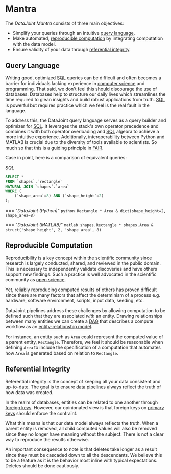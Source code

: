 # Mantra

The *DataJoint Mantra* consists of three main objectives:

- Simplify your queries through an intuitive [query language](./#query-language).
- Make automated, [reproducible computation](./#reproducible-computation) by integrating
  computation with the data model.
- Ensure validity of your data through [referential integrity](./#referential-integrity).

## Query Language

Writing good, optimized [SQL](https://en.wikipedia.org/wiki/SQL) queries can be
difficult and often becomes a barrier for individuals lacking experience in
[computer science](https://en.wikipedia.org/wiki/Computer_science) and programming.
That said, we don't feel this should discourage the use of databases. Databases help to
structure our daily lives which streamlines the time required to glean insights and
build robust applications from truth. [SQL](https://en.wikipedia.org/wiki/SQL) is
powerful but requires practice which we feel is the real fault in the language.

To address this, the DataJoint query language serves as a query builder and optimizer
for [SQL](https://en.wikipedia.org/wiki/SQL). It leverages the stack's own operator
precedence and combines it with both operator overloading and 
[SQL](https://en.wikipedia.org/wiki/SQL) algebra to achieve a more intuitive experience.
Additionally, interoperability between Python and MATLAB is crucial due to the
diversity of tools available to scientists. So much so that this is a guiding principle
in [FAIR](https://www.go-fair.org/fair-principles/).

Case in point, here is a comparison of equivalent queries:

*SQL*

```sql
SELECT *
FROM `shapes`.`rectangle`
NATURAL JOIN `shapes`.`area`
WHERE (
    (`shape_area`=8) AND (`shape_height`=2)
);
```

=== "*DataJoint (Python)*"
    ```python
    Rectangle * Area & dict(shape_height=2, shape_area=8)
    ```

=== "*DataJoint (MATLAB)*"
    ```matlab
    shapes.Rectangle * shapes.Area & struct('shape_height', 2, 'shape_area', 8)
    ```

## Reproducible Computation

Reproducibility is a key concept within the scientific community since research is
largely conducted, shared, and reviewed in the public domain. This is necessary to
independently validate discoveries and have others support new findings. Such a
practice is well advocated in the scientific community as 
[open science](Open_science).

Yet, reliably reproducing computed results of others has proven difficult since there
are many factors that affect the determinism of a process e.g. hardware, software
environment, scripts, input data, seeding, etc.

DataJoint pipelines address these challenges by allowing computation to be defined such
that they are associated *with* an entity. Drawing relationships between many entities
we can create a [DAG](https://en.wikipedia.org/wiki/Directed_acyclic_graph) that
describes a compute workflow as an 
[entity-relationship model](https://en.wikipedia.org/wiki/Entity%E2%80%93relationship_model).

For instance, an entity such as `Area` could represent the computed value of a parent
entity, `Rectangle`. Therefore, we feel it should be reasonable when defining `Area` to
include the specification of a computation that automates how `Area` is generated based
on relation to `Rectangle`.

## Referential Integrity

Referential integrity is the concept of keeping all your data consistent and up-to-date.
The goal is to ensure [data pipelines](../../glossary#data-pipeline) always reflect the
truth of how data was created.

In the realm of databases, entities can be related to one another through 
[foreign keys](https://en.wikipedia.org/wiki/Foreign_key). However, our opinionated view is that
foreign keys on [primary keys](https://en.wikipedia.org/wiki/Primary_key) should
enforce the contraint.

What this means is that our data model always reflects the truth. When a parent entity
is removed, all child computed values will also be removed since they no longer have
meaning without the subject. There is not a clear way to reproduce the results
otherwise.

An important consequence to note is that deletes take longer as a result since they must
be cascaded down to all the descendants. We believe this to be a feature as it is the
behavior most inline with typical expectations. Deletes should be done cautiously. 
